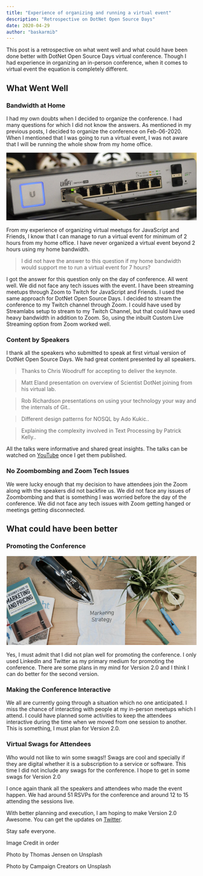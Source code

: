 ```yaml
---
title: "Experience of organizing and running a virtual event"
description: "Retrospective on DotNet Open Source Days"
date: 2020-04-29
author: "baskarmib"
---
```


This post is a retrospective on what went well and what could have been done better with DotNet Open Source Days virtual conference. 
Though I had experience in organizing an in-person conference, when it comes to virtual event the equation is completely different. 

## What Went Well

### Bandwidth at Home

I had my own doubts when I decided to organize the conference. I had many questions for which I did not know the answers.  As mentioned in my previous posts, I decided to organize the conference on Feb-06-2020. When I mentioned that I was going to run a virtual event, I was not aware that I will be running the whole show from my home office. 

![Bandwidth](./bandwidth.jpg)

From my experience of organizing virtual meetups for JavaScript and Friends, I know that I can manage to run a virtual event for minimum of 2 hours from my home office. I have never organized a virtual event beyond 2 hours using my home bandwidth. 

> I did not have the answer to this question if my home bandwidth would support me to run a virtual event for 7 hours?

I got the answer for this question only on the day of conference. All went well. We did not face any tech issues with the event.  I have been streaming meetups through Zoom to Twitch for JavaScript and Friends. I used the same approach for DotNet Open Source Days. I decided to stream the conference to my Twitch channel through Zoom.  I could have used by Streamlabs setup to stream to my Twitch Channel, but that could have used heavy bandwidth in addition to Zoom. So, using the inbuilt Custom Live Streaming option from Zoom worked well. 

### Content by Speakers

I thank all the speakers who submitted to speak at first virtual version of DotNet Open Source Days. We had great content presented by all speakers. 

> Thanks to Chris Woodruff for accepting to deliver the keynote.

> Matt Eland presentation on overview of Scientist DotNet joining from his virtual lab.

> Rob Richardson presentations on using your technology your way and the internals of Git..

> Different design patterns for NOSQL by Ado Kukic..

> Explaining the complexity involved in Text Processing by Patrick Kelly..

All the talks were informative and shared great insights. The talks can be watched on [YouTube](https://www.youtube.com/user/baskarmib/videos?view_as=subscriber) once I get them published.

### No Zoombombing and Zoom Tech Issues

We were lucky enough that my decision to have attendees join the Zoom along with the speakers did not backfire us. We did not face any issues of Zoombombing and that is something I was worried before the day of the conference. We did not face any tech issues with Zoom getting hanged or meetings getting disconnected.

## What could have been better

### Promoting the Conference

![Promotion](./campaign.jpg)



Yes, I must admit that I did not plan well for promoting the conference. I only used LinkedIn and Twitter as my primary medium for promoting the conference. There are some plans in my mind for Version 2.0 and I think I can do better for the second version.  

### Making the Conference Interactive

We all are currently going through a situation which no one anticipated. I miss the chance of interacting with people at my in-person meetups which I attend. I could have planned some activities to keep the attendees interactive during the time when we moved from one session to another. This is something, I must plan for Version 2.0.

### Virtual Swags for Attendees

Who would not like to win some swags!! Swags are cool and specially if they are digital whether it is a subscription to a service or software. This time I did not include any swags for the conference. I hope to get in some swags for Version 2.0

I once again thank all the speakers and attendees who made the event happen. We had around 51 RSVPs for the conference and around 12 to 15 attending the sessions live. 

With better planning and execution, I am hoping to make Version 2.0 Awesome. You can get the updates on [Twitter](https://twitter.com/dotnetopensour1).

Stay safe everyone.

Image Credit in order

Photo by Thomas Jensen on Unsplash

Photo by Campaign Creators on Unsplash

